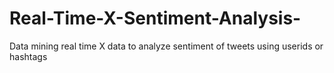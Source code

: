 # Real-Time-X-Sentiment-Analysis-
Data mining real time X data to analyze sentiment of tweets using userids or hashtags 
